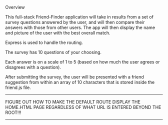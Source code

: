 Overview

This full-stack Friend-Finder application will take in results from a set of survey questions answered by the user, and will then compare their answers with those from other users. The app will then display the name and picture of the user with the best overall match.

Express is used to handle the routing.

The survey has 10 questions of your choosing.

Each answer is on a scale of 1 to 5 (based on how much the user agrees or disagrees with a question).

After submitting the survey, the user will be presented with a friend suggestion from within an array of 10 characters that is stored inside the friend.js file.

************************************************************************************************************************
FIGURE OUT HOW TO MAKE THE DEFAULT ROUTE DISPLAY THE HOME.HTML PAGE REGARDLESS OF WHAT URL IS ENTERED BEYOND THE ROOT!!!
************************************************************************************************************************